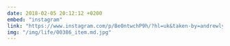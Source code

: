 ```yaml
---
date: 2018-02-05 20:12:12 +0200
embed: "instagram"
link: "https://www.instagram.com/p/Be0ntwchP9h/?hl=uk&taken-by=andrewlytvynko"
img: "/img/life/00386_item.md.jpg"
---
```

